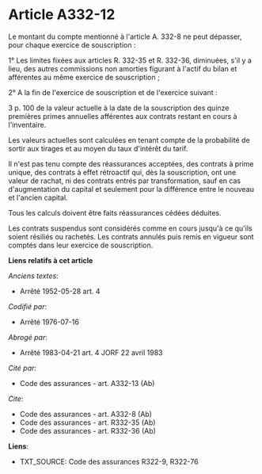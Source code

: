 # Article A332-12

Le montant du compte mentionné à l'article A. 332-8 ne peut dépasser, pour chaque exercice de souscription :

1° Les limites fixées aux articles R. 332-35 et R. 332-36, diminuées, s'il y a lieu, des autres commissions non amorties
figurant à l'actif du bilan et afférentes au même exercice de souscription ;

2° A la fin de l'exercice de souscription et de l'exercice suivant :

3 p. 100 de la valeur actuelle à la date de la souscription des quinze premières primes annuelles afférentes aux contrats
restant en cours à l'inventaire.

Les valeurs actuelles sont calculées en tenant compte de la probabilité de sortir aux tirages et au moyen du taux d'intérêt
du tarif.

Il n'est pas tenu compte des réassurances acceptées, des contrats à prime unique, des contrats à effet rétroactif qui, dès la
souscription, ont une valeur de rachat, ni des contrats entrés par transformation, sauf en cas d'augmentation du capital et
seulement pour la différence entre le nouveau et l'ancien capital.

Tous les calculs doivent être faits réassurances cédées déduites.

Les contrats suspendus sont considérés comme en cours jusqu'à ce qu'ils soient résiliés ou rachetés. Les contrats annulés
puis remis en vigueur sont comptés dans leur exercice de souscription.

**Liens relatifs à cet article**

_Anciens textes_:

  - Arrêté 1952-05-28 art. 4

_Codifié par_:

  - Arrêté 1976-07-16

_Abrogé par_:

  - Arrêté 1983-04-21 art. 4 JORF 22 avril 1983

_Cité par_:

  - Code des assurances - art. A332-13 (Ab)

_Cite_:

  - Code des assurances - art. A332-8 (Ab)
  - Code des assurances - art. R332-35 (Ab)
  - Code des assurances - art. R332-36 (Ab)

**Liens**:

  - TXT_SOURCE: Code des assurances R322-9, R322-76
